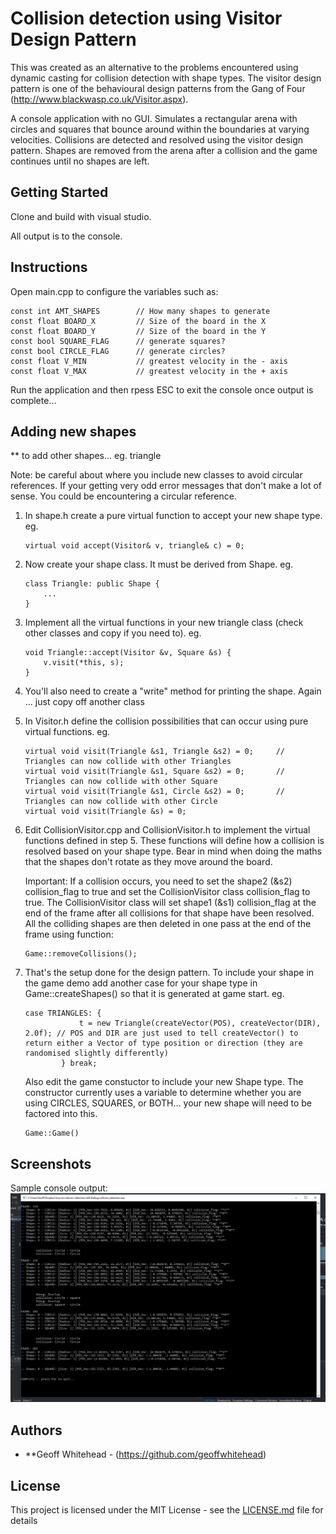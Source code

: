 # Collision detection using Visitor Design Pattern

This was created as an alternative to the problems encountered using dynamic casting for collision detection with shape types. The visitor design pattern is one of the behavioural design patterns from the Gang of Four (http://www.blackwasp.co.uk/Visitor.aspx).

A console application with no GUI. Simulates a rectangular arena with circles and squares that bounce around within the boundaries at varying velocities. Collisions are detected and resolved using the visitor design pattern. Shapes are removed from the arena after a collision and the game continues until no shapes are left.

## Getting Started

Clone and build with visual studio.

All output is to the console.

## Instructions

Open main.cpp to configure the variables such as:
```
const int AMT_SHAPES		// How many shapes to generate
const float BOARD_X			// Size of the board in the X
const float BOARD_Y 		// Size of the board in the Y
const bool SQUARE_FLAG		// generate squares?
const bool CIRCLE_FLAG 		// generate circles?
const float V_MIN 			// greatest velocity in the - axis
const float V_MAX 			// greatest velocity in the + axis
```

Run the application and then rpess ESC to exit the console once output is complete...

## Adding new shapes

** to add other shapes... eg. triangle

Note: be careful about where you include new classes to avoid circular references. If your getting very odd error messages that don't make a lot of sense. You could be encountering a circular reference.

1. In shape.h create a pure virtual function to accept your new shape type. eg.
	```
	virtual void accept(Visitor& v, triangle& c) = 0;
	```

2. Now create your shape class. It must be derived from Shape. eg.
	```
	class Triangle: public Shape {
		...
	}
	```
3. Implement all the virtual functions in your new triangle class (check other classes and copy if you need to). eg.

	```
	void Triangle::accept(Visitor &v, Square &s) {
		v.visit(*this, s);
	}
	```
4. You'll also need to create a "write" method for printing the shape. Again ... just copy off another class

5. In Visitor.h define the collision possibilities that can occur using pure virtual functions. eg.
	```
	virtual void visit(Triangle &s1, Triangle &s2) = 0;		// Triangles can now collide with other Triangles
	virtual void visit(Triangle &s1, Square &s2) = 0;		// Triangles can now collide with other Square
	virtual void visit(Triangle &s1, Circle &s2) = 0;		// Triangles can now collide with other Circle
	virtual void visit(Triangle &s) = 0;
	```

6. Edit CollisionVisitor.cpp and CollisionVisitor.h to implement the virtual functions defined in step 5. These functions will define how a collision is resolved based on your shape type. Bear in mind when doing the maths that the shapes don't rotate as they move around the board.

	Important:
	If a collision occurs, you need to set the shape2 (&s2) collision_flag to true and set the CollisionVisitor class collision_flag to true.
	The CollisionVisitor class will set shape1 (&s1) collision_flag at the end of the frame after all collisions for that shape have been resolved. All the colliding shapes are then deleted in one pass at the end of the frame using function:
	```
	Game::removeCollisions();
	```

7. That's the setup done for the design pattern. To include your shape in the game demo add another case for your shape type in Game::createShapes() so that it is generated at game start. eg.
	```
	case TRIANGLES: {
				t = new Triangle(createVector(POS), createVector(DIR), 2.0f); // POS and DIR are just used to tell createVector() to return either a Vector of type position or direction (they are randomised slightly differently)
			} break;
	```
	Also edit the game constuctor to include your new Shape type. The constructor currently uses a variable to determine whether you are using CIRCLES, SQUARES, or BOTH... your new shape will need to be factored into this.

	```
	Game::Game()
	```

## Screenshots

Sample console output:
![console output](./1.png)

## Authors

* **Geoff Whitehead - (https://github.com/geoffwhitehead)

## License

This project is licensed under the MIT License - see the [LICENSE.md](./LICENSE.md) file for details
